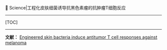 👏 Science|工程化皮肤细菌诱导抗黑色素瘤的抗肿瘤T细胞反应

---
[TOC]

---
**文献：** [Engineered skin bacteria induce antitumor T cell responses against melanoma](Science工程化皮肤细菌诱导抗黑色素瘤的抗肿瘤T细胞反应/science.abp9563.pdf)
